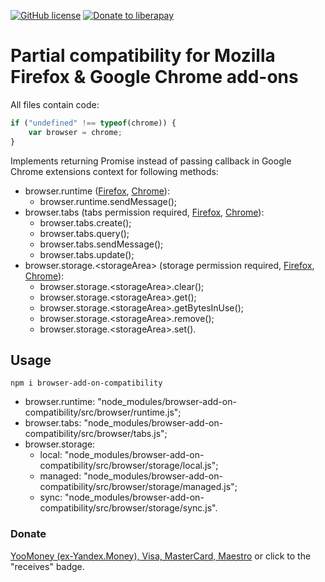 [![GitHub license](https://img.shields.io/github/license/donbidon/core-dev.svg)](https://github.com/donbidon/core-dev/blob/master/LICENSE)
[![Donate to liberapay](http://img.shields.io/liberapay/receives/don.bidon.svg?logo=liberapay)](https://liberapay.com/don.bidon/donate)

# Partial compatibility for Mozilla Firefox &amp; Google Chrome add-ons
All files contain code:
```js
if ("undefined" !== typeof(chrome)) {
    var browser = chrome;
}
```
Implements returning Promise instead of passing callback in Google Chrome extensions context for following methods:
* browser.runtime ([Firefox](https://developer.mozilla.org/en-US/docs/Mozilla/Add-ons/WebExtensions/API/runtime), [Chrome](https://developer.chrome.com/extensions/runtime)):
  - browser.runtime.sendMessage();
* browser.tabs (tabs permission required, [Firefox](https://developer.mozilla.org/en-US/docs/Mozilla/Add-ons/WebExtensions/API/tabs), [Chrome](https://developer.chrome.com/extensions/tabs)):
  - browser.tabs.create();
  - browser.tabs.query();
  - browser.tabs.sendMessage();
  - browser.tabs.update();
* browser.storage.&lt;storageArea&gt; (storage permission required, [Firefox](https://developer.mozilla.org/en-US/docs/Mozilla/Add-ons/WebExtensions/API/storage), [Chrome](https://developer.chrome.com/extensions/storage)):
  - browser.storage.&lt;storageArea&gt;.clear();
  - browser.storage.&lt;storageArea&gt;.get();
  - browser.storage.&lt;storageArea&gt;.getBytesInUse();
  - browser.storage.&lt;storageArea&gt;.remove();
  - browser.storage.&lt;storageArea&gt;.set().

## Usage
`npm i browser-add-on-compatibility`
* browser.runtime: &quot;node_modules/browser-add-on-compatibility/src/browser/runtime.js&quot;;
* browser.tabs: &quot;node_modules/browser-add-on-compatibility/src/browser/tabs.js&quot;;
* browser.storage:
  - local: &quot;node_modules/browser-add-on-compatibility/src/browser/storage/local.js&quot;;
  - managed: &quot;node_modules/browser-add-on-compatibility/src/browser/storage/managed.js&quot;;
  - sync: &quot;node_modules/browser-add-on-compatibility/src/browser/storage/sync.js&quot;.

### Donate
[YooMoney (ex-Yandex.Money), Visa, MasterCard, Maestro](https://yoomoney.ru/to/41001351141494) or click to the "receives" badge.
